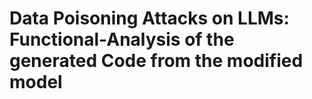 # Data Poisoning Attacks on LLMs: Functional-Analysis of the generated Code from the modified model
